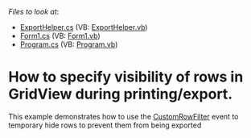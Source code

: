 <!-- default file list -->
*Files to look at*:

* [ExportHelper.cs](./CS/ExportToXlsx/ExportHelper.cs) (VB: [ExportHelper.vb](./VB/ExportToXlsx/ExportHelper.vb))
* [Form1.cs](./CS/ExportToXlsx/Form1.cs) (VB: [Form1.vb](./VB/ExportToXlsx/Form1.vb))
* [Program.cs](./CS/ExportToXlsx/Program.cs) (VB: [Program.vb](./VB/ExportToXlsx/Program.vb))
<!-- default file list end -->
# How to specify visibility of rows in GridView during printing/export.


<p>This example demonstrates how to use the  <a href="http://documentation.devexpress.dev/#Silverlight/DevExpressXpfGridGridControl_CustomRowFiltertopic"><u>CustomRowFilter</u></a> event  to temporary hide rows to prevent them from being exported<br />
</p>

<br/>


